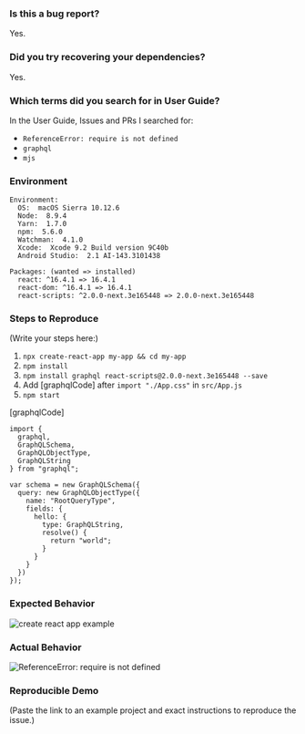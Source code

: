 <!--
  PLEASE READ THE FIRST SECTION :-)
-->

### Is this a bug report?

Yes.

<!--
  If you answered "Yes":

    Please note that your issue will be fixed much faster if you spend about
    half an hour preparing it, including the exact reproduction steps and a demo.

    If you're in a hurry or don't feel confident, it's fine to report bugs with
    less details, but this makes it less likely they'll get fixed soon.

    In either case, please fill as many fields below as you can.

  If you answered "No":

    If this is a question or a discussion, you may delete this template and write in a free form.
    Note that we don't provide help for webpack questions after ejecting.
    You can find webpack docs at https://webpack.js.org/.
-->

### Did you try recovering your dependencies?

<!--
  Your module tree might be corrupted, and that might be causing the issues.
  Let's try to recover it. First, delete these files and folders in your project:

    * node_modules
    * package-lock.json
    * yarn.lock

  Then you need to decide which package manager you prefer to use.
  We support both npm (https://npmjs.com) and yarn (http://yarnpkg.com/).
  However, **they can't be used together in one project** so you need to pick one.

  If you decided to use npm, run this in your project directory:

    npm install -g npm@latest
    npm install

  This should fix your project.

  If you decided to use yarn, update it first (https://yarnpkg.com/en/docs/install).
  Then run in your project directory:

    yarn

  This should fix your project.

  Importantly, **if you decided to use yarn, you should never run `npm install` in the project**.
  For example, yarn users should run `yarn add <library>` instead of `npm install <library>`.
  Otherwise your project will break again.

  Have you done all these steps and still see the issue?
  Please paste the output of `npm --version` and/or `yarn --version` to confirm.
-->

Yes.

### Which terms did you search for in User Guide?

<!--
  There are a few common documented problems, such as watcher not detecting changes, or build failing.
  They are described in the Troubleshooting section of the User Guide:

  https://github.com/facebook/create-react-app/blob/master/packages/react-scripts/template/README.md#troubleshooting

  Please scan these few sections for common problems.
  Additionally, you can search the User Guide itself for something you're having issues with:

  https://github.com/facebook/create-react-app/blob/master/packages/react-scripts/template/README.md

  If you didn't find the solution, please share which words you searched for.
  This helps us improve documentation for future readers who might encounter the same problem.
-->

In the User Guide, Issues and PRs I searched for:

- `ReferenceError: require is not defined`
- `graphql`
- `mjs`

### Environment

<!--
  To help identify if a problem is specific to a platform, browser, or module version, information about your environment is required.
  This enables the maintainers quickly reproduce the issue and give feedback.

  Run the following command in your React app's folder in terminal.
  Note: The result is copied to your clipboard directly.

  `npx create-react-app --info`

  Paste the output of the command in the section below.
-->

```
Environment:
  OS:  macOS Sierra 10.12.6
  Node:  8.9.4
  Yarn:  1.7.0
  npm:  5.6.0
  Watchman:  4.1.0
  Xcode:  Xcode 9.2 Build version 9C40b
  Android Studio:  2.1 AI-143.3101438

Packages: (wanted => installed)
  react: ^16.4.1 => 16.4.1
  react-dom: ^16.4.1 => 16.4.1
  react-scripts: ^2.0.0-next.3e165448 => 2.0.0-next.3e165448
```

### Steps to Reproduce

<!--
  How would you describe your issue to someone who doesn’t know you or your project?
  Try to write a sequence of steps that anybody can repeat to see the issue.
-->

(Write your steps here:)

1.  `npx create-react-app my-app && cd my-app`
2.  `npm install`
3.  `npm install graphql react-scripts@2.0.0-next.3e165448 --save`
4.  Add [graphqlCode] after `import "./App.css"` in `src/App.js`
5.  `npm start`

[graphqlCode]

```
import {
  graphql,
  GraphQLSchema,
  GraphQLObjectType,
  GraphQLString
} from "graphql";

var schema = new GraphQLSchema({
  query: new GraphQLObjectType({
    name: "RootQueryType",
    fields: {
      hello: {
        type: GraphQLString,
        resolve() {
          return "world";
        }
      }
    }
  })
});
```

### Expected Behavior

<!--
  How did you expect the tool to behave?
  It’s fine if you’re not sure your understanding is correct.
  Just write down what you thought would happen.
-->

![create react app example](https://i.imgur.com/glALLvC.png)

### Actual Behavior

<!--
  Did something go wrong?
  Is something broken, or not behaving as you expected?
  Please attach screenshots if possible! They are extremely helpful for diagnosing issues.
-->

![ReferenceError: require is not defined](https://i.imgur.com/y7xLJQe.png)

### Reproducible Demo

<!--
  If you can, please share a project that reproduces the issue.
  This is the single most effective way to get an issue fixed soon.

  There are two ways to do it:

    * Create a new app and try to reproduce the issue in it.
      This is useful if you roughly know where the problem is, or can’t share the real code.

    * Or, copy your app and remove things until you’re left with the minimal reproducible demo.
      This is useful for finding the root cause. You may then optionally create a new project.

  This is a good guide to creating bug demos: https://stackoverflow.com/help/mcve
  Once you’re done, push the project to GitHub and paste the link to it below:
-->

(Paste the link to an example project and exact instructions to reproduce the issue.)

<!--
  What happens if you skip this step?

  We will try to help you, but in many cases it is impossible because crucial
  information is missing. In that case we'll tag an issue as having a low priority,
  and eventually close it if there is no clear direction.

  We still appreciate the report though, as eventually somebody else might
  create a reproducible example for it.

  Thanks for helping us help you!
-->
